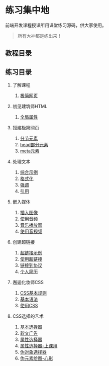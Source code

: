 # 练习集中地
 前端开发课程授课所用课堂练习源码，供大家使用。
> 所有大神都是练出来！

## 教程目录

## 练习目录

1. 了解课程
	1. [极简网页](//zptcsoft.github.io/h/01/index.html)
2. 初见建筑师HTML
	1. [全局属性](//zptcsoft.github.io/h/02/global%20attributes.html)
3. 搭建极简网页
   1. [分节元素](//zptcsoft.github.io/h/03/blog.html)
   2. [head部分元素](//zptcsoft.github.io/h/03/test.html)
   3. [meta元素](//zptcsoft.github.io/h/03/meta.html)
4. 处理文本
   1. [综合示例](//zptcsoft.github.io/h/04/test.html)
   3. [格式化](//zptcsoft.github.io/h/04/format.html)
   4. [强调](//zptcsoft.github.io/h/04/em.html)
   5. [引用](//zptcsoft.github.io/h/04/cite.html)
5. 嵌入媒体
   1. [插入图像](//zptcsoft.github.io/h/05/img.html)
   2. [使用音频](//zptcsoft.github.io/h/05/audio.html)
   2. [音乐播放器](//zptcsoft.github.io/h/05/audio2.html)
   3. [使用音视频](//zptcsoft.github.io/h/05/samp.html)
6. 创建超链接
   1. [超链接示例](//zptcsoft.github.io/h/06/01.html)
   2. [使用超链接](//zptcsoft.github.io/h/06/02.html)
   3. [链接到协议](//zptcsoft.github.io/h/06/mobile.html)
   4. [个人简历](//zptcsoft.github.io/h/06/person.html)

7. 邂逅化妆师CSS
   1. [CSS基本规则](//zptcsoft.github.io/h/07/rule.html)
   2. [基本语法](//zptcsoft.github.io/h/07/samp.html)
   3. [使用CSS](//zptcsoft.github.io/h/07/use.html)
8. CSS选择的艺术
   1. [基本选择器](//zptcsoft.github.io/h/08/simple.html)
   2. [软文广告](//zptcsoft.github.io/h/08/ad.html)
   3. [属性选择器](//zptcsoft.github.io/h/08/attr.html)
   4. [属性选择器-上课用](//zptcsoft.github.io/h/08/test.html)
   5. [伪对象选择器](//zptcsoft.github.io/h/08/pseudo_object.html)
   6. [伪元素绘图-心形](//zptcsoft.github.io/h/08/heart.html)
